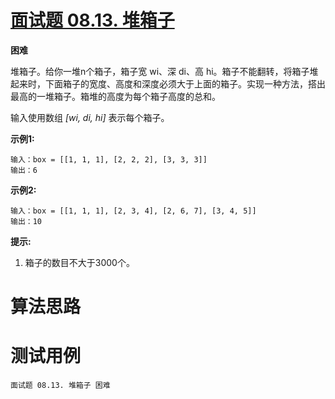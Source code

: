 # [面试题 08.13. 堆箱子][cnTitle]

**困难**

堆箱子。给你一堆n个箱子，箱子宽 wi、深 di、高 hi。箱子不能翻转，将箱子堆起来时，下面箱子的宽度、高度和深度必须大于上面的箱子。实现一种方法，搭出最高的一堆箱子。箱堆的高度为每个箱子高度的总和。

输入使用数组 *[wi, di, hi]* 表示每个箱子。

**示例1:** 

```
输入：box = [[1, 1, 1], [2, 2, 2], [3, 3, 3]]
输出：6

```

**示例2:** 

```
输入：box = [[1, 1, 1], [2, 3, 4], [2, 6, 7], [3, 4, 5]]
输出：10

```

**提示:** 

1. 箱子的数目不大于3000个。




# 算法思路

# 测试用例
```
面试题 08.13. 堆箱子 困难
```

[cnTitle]: https://leetcode-cn.com/problems/pile-box-lcci/
